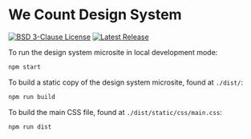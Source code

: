 # We Count Design System

[![BSD 3-Clause License](https://badgen.net/github/license/inclusive-design/wecount-design-system)](https://github.com/inclusive-design/wecount-design-system/)
[![Latest Release](https://badgen.net/github/release/inclusive-design/wecount-design-system)](https://github.com/inclusive-design/wecount-design-system/releases/latest)

To run the design system microsite in local development mode:

```bash
npm start
```

To build a static copy of the design system microsite, found at `./dist/`:

```bash
npm run build
```

To build the main CSS file, found at `./dist/static/css/main.css`:

```bash
npm run dist
```
